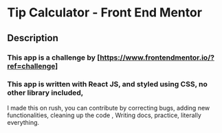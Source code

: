 # Tip Calculator - Front End Mentor

## Description

### This app is a challenge by [https://www.frontendmentor.io/?ref=challenge]

### This app is written with React JS, and styled using CSS, no other library included,

I made this on rush, you can contribute by correcting bugs, adding new functionalities, cleaning up the code
, Writing docs, practice, literally everything.
